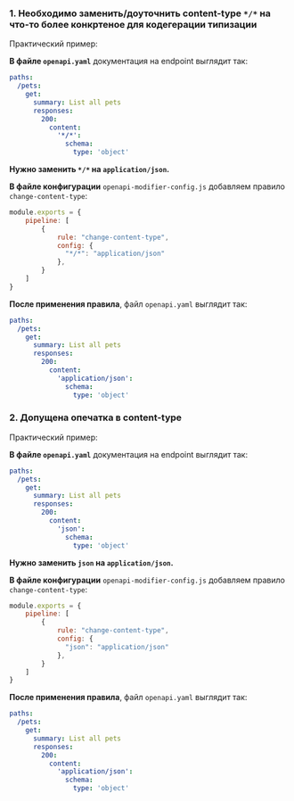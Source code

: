 <a name="custom_anchor_motivation_1"></a>
### 1. Необходимо заменить/доуточнить content-type `*/*` на что-то более конкртеное для кодегерации типизации

Практический пример:

**В файле `openapi.yaml`** документация на endpoint выглядит так:

```yaml
paths:
  /pets:
    get:
      summary: List all pets
      responses:
        200:
          content:
            '*/*':
              schema:
                type: 'object'
```
**Нужно заменить `*/*` на `application/json`.**

**В файле конфигурации** `openapi-modifier-config.js` добавляем правило `change-content-type`:

```js
module.exports = {
    pipeline: [
        {
            rule: "change-content-type",
            config: {
              "*/*": "application/json"
            },
        }
    ]
}
```

**После применения правила**, файл `openapi.yaml` выглядит так:

```yaml
paths:
  /pets:
    get:
      summary: List all pets
      responses:
        200:
          content:
            'application/json':
              schema:
                type: 'object'
```

<a name="custom_anchor_motivation_2"></a>
### 2. Допущена опечатка в content-type

Практический пример:

**В файле `openapi.yaml`** документация на endpoint выглядит так:

```yaml
paths:
  /pets:
    get:
      summary: List all pets
      responses:
        200:
          content:
            'json':
              schema:
                type: 'object'
```
**Нужно заменить `json` на `application/json`.**

**В файле конфигурации** `openapi-modifier-config.js` добавляем правило `change-content-type`:

```js
module.exports = {
    pipeline: [
        {
            rule: "change-content-type",
            config: {
              "json": "application/json"
            },
        }
    ]
}
```

**После применения правила**, файл `openapi.yaml` выглядит так:

```yaml
paths:
  /pets:
    get:
      summary: List all pets
      responses:
        200:
          content:
            'application/json':
              schema:
                type: 'object'
```
